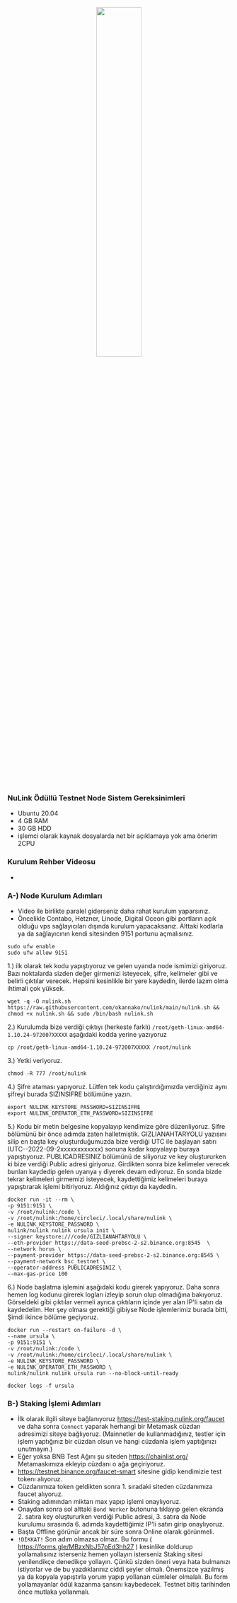 <p align="center">  
  <a ><img src="https://user-images.githubusercontent.com/73176377/192120292-a2d37748-1d5f-4ec9-9048-057951911801.png"
width=45%
</p>

### NuLink Ödüllü Testnet Node Sistem Gereksinimleri
 - Ubuntu 20.04
 - 4 GB RAM
 - 30 GB HDD
 - işlemci olarak kaynak dosyalarda net bir açıklamaya yok ama önerim 2CPU
 
### Kurulum Rehber Videosu
 - 
 
### A-) Node Kurulum Adımları
- Video ile birlikte paralel giderseniz daha rahat kurulum yaparsınız.
- Öncelikle Contabo, Hetzner, Linode, Digital Oceon gibi portların açık olduğu vps sağlayıcıları dışında kurulum yapacaksanız. Alttaki kodlarla ya da sağlayıcının kendi sitesinden 9151 portunu açmalısınız.
```
sudo ufw enable
sudo ufw allow 9151
```

1.) ilk olarak tek kodu yapıştıyoruz ve gelen uyarıda node ismimizi giriyoruz. Bazı noktalarda sizden değer girmenizi isteyecek, şifre, kelimeler gibi ve belirli çıktılar verecek. Hepsini kesinlikle bir yere kaydedin, ilerde lazım olma ihtimali çok yüksek.
```
wget -q -O nulink.sh https://raw.githubusercontent.com/okannako/nulink/main/nulink.sh && chmod +x nulink.sh && sudo /bin/bash nulink.sh
```

2.) Kurulumda bize verdiği çıktıyı (herkeste farklı) ``/root/geth-linux-amd64-1.10.24-972007XXXXX`` aşağıdaki kodda yerine yazıyoruz
```
cp /root/geth-linux-amd64-1.10.24-972007XXXXX /root/nulink
```

3.) Yetki veriyoruz.
```
chmod -R 777 /root/nulink
```

4.) Şifre ataması yapıyoruz. Lütfen tek kodu çalıştırdığımızda verdiğiniz aynı şifreyi burada SIZINSIFRE bölümüne yazın.
```
export NULINK_KEYSTORE_PASSWORD=SIZINSIFRE
export NULINK_OPERATOR_ETH_PASSWORD=SIZINSIFRE
```

5.) Kodu bir metin belgesine kopyalayıp kendimize göre düzenliyoruz. Şifre bölümünü bir önce adımda zaten halletmiştik. GIZLIANAHTARYOLU yazısını silip en başta key oluşturduğumuzda bize verdiği UTC ile başlayan satırı (UTC--2022-09-2xxxxxxxxxxxx) sonuna kadar kopyalayıp buraya yapıştıyoruz. PUBLICADRESINIZ bölümünü de siliyoruz ve key oluştururken ki bize verdiği Public adresi giriyoruz. Girdikten sonra bize kelimeler verecek bunları kaydedip gelen uyarıya `y` diyerek devam ediyoruz. En sonda bizde tekrar kelimeleri girmemizi isteyecek, kaydettiğimiz kelimeleri buraya yapıştırarak işlemi bitiriyoruz. Aldığınız çıktıyı da kaydedin.
```
docker run -it --rm \
-p 9151:9151 \
-v /root/nulink:/code \
-v /root/nulink:/home/circleci/.local/share/nulink \
-e NULINK_KEYSTORE_PASSWORD \
nulink/nulink nulink ursula init \
--signer keystore:///code/GIZLIANAHTARYOLU \
--eth-provider https://data-seed-prebsc-2-s2.binance.org:8545  \
--network horus \
--payment-provider https://data-seed-prebsc-2-s2.binance.org:8545 \
--payment-network bsc_testnet \
--operator-address PUBLICADRESINIZ \
--max-gas-price 100
```

6.) Node başlatma işlemini aşağıdaki kodu girerek yapıyoruz. Daha sonra hemen log kodunu girerek logları izleyip sorun olup olmadığına bakıyoruz. Görseldeki gibi çıktılar vermeli ayrıca çıktıların içinde yer alan IP'li satırı da kaydedelim. Her şey olması gerektiği gibiyse Node işlemlerimiz burada bitti, Şimdi ikince bölüme geçiyoruz.
```
docker run --restart on-failure -d \
--name ursula \
-p 9151:9151 \
-v /root/nulink:/code \
-v /root/nulink:/home/circleci/.local/share/nulink \
-e NULINK_KEYSTORE_PASSWORD \
-e NULINK_OPERATOR_ETH_PASSWORD \
nulink/nulink nulink ursula run --no-block-until-ready
```
```
docker logs -f ursula
```

### B-) Staking İşlemi Adımları
 - İlk olarak ilgili siteye bağlanıyoruz https://test-staking.nulink.org/faucet ve daha sonra ``Connect`` yaparak herhangi bir Metamask cüzdan adresimizi siteye bağlıyoruz. (Mainnetler de kullanmadığınız, testler için işlem yaptığınız bir cüzdan olsun ve hangi cüzdanla işlem yaptığınızı unutmayın.)
 - Eğer yoksa BNB Test Ağını şu siteden https://chainlist.org/ Metamaskımıza ekleyip cüzdanı o ağa geçiriyoruz. 
 - https://testnet.binance.org/faucet-smart sitesine gidip kendimizie test tokenı alıyoruz.
 - Cüzdanımıza token geldikten sonra 1. sıradaki siteden cüzdanımıza faucet alıyoruz.
 - Staking adımından miktarı max yapıp işlemi onaylıyoruz. 
 - Onaydan sonra sol alttaki ``Bond Worker`` butonuna tıklayıp gelen ekranda 2. satıra key oluştururken verdiği Public adresi, 3. satıra da Node kurulumu sırasında 6. adımda kaydettiğimiz IP'li satırı girip onaylıyoruz.
 - Başta Offline görünür ancak bir süre sonra Online olarak görünmeli.
 - ``!DİKKAT!`` Son adım olmazsa olmaz. Bu formu ( https://forms.gle/MBzxNbJ57pEd3hh27 ) kesinlike doldurup yollamalısınız isterseniz hemen yollayın isterseniz Staking sitesi yenilendikçe denedikçe yollayın. Çünkü sizden öneri veya hata bulmanızı istiyorlar ve de bu yazdıklarınız ciddi şeyler olmalı. Önemsizce yazılmış ya da kopyala yapıştırla yorum yapıp yollanan cümleler olmalalı. Bu form yollamayanlar ödül kazanma şansını kaybedecek. Testnet bitiş tarihinden önce mutlaka yollanmalı.
